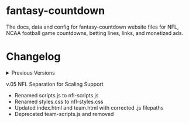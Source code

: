 # fantasy-countdown
The docs, data and config for fantasy-countdown website files for NFL, NCAA football game countdowns, betting lines, links, and monetized ads.

# Changelog
<details>
<summary>Previous Versions</summary>
### Version 0
v0.1 Initial Upload and preconfiguration
* Uploaded support for NFL teams with dynamic list loading and individual styling generated by chat-gpt4o.
* No initial support for actual countdowns.

v0.2 Enabling Github Pages
* Creating index.html and organizing files for Pages to load correctly

v0.3 Visual Improvement and Dataset Structuring
* Organized teams by Conference and Division
* Uploaded NFL logo banner for index.html header.
* Created and uploaded generic dataset for all 32 teams season-long schedule.

v0.4 Added Linter & Updated Styling
* Added axe-linter.yml for basic VSCode support
* Updated index.html and styles.css to better display NFL logo
</details>

v.05 NFL Separation for Scaling Support
* Renamed scripts.js to nfl-scripts.js
* Renamed styles.css to nfl-styles.css
* Updated index.html and team.html with corrected .js filepaths
* Deprecated team-scripts.js and removed